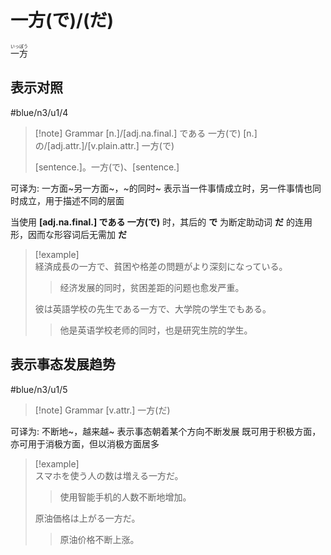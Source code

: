 # 一方(で)/(だ)

<ruby>一方<rt>いっぽう</rt></ruby>

## 表示对照

 #blue/n3/u1/4  

> [!note] Grammar
> [n.]/[adj.na.final.] である 一方(で)
> [n.]の/[adj.attr.]/[v.plain.attr.] 一方(で)
> 
> [sentence.]。一方(で)、[sentence.]

可译为: 一方面~另一方面~，~的同时~
表示当一件事情成立时，另一件事情也同时成立，用于描述不同的层面

当使用 **[adj.na.final.] である 一方(で)** 时，其后的 **で** 为断定助动词 **だ** 的连用形，因而な形容词后无需加 **だ**

> [!example]  
> 経済成長の一方で、貧困や格差の問題がより深刻になっている。  
> > 经济发展的同时，贫困差距的问题也愈发严重。  
>
> 彼は英語学校の先生である一方で、大学院の学生でもある。  
> > 他是英语学校老师的同时，也是研究生院的学生。  
>

## 表示事态发展趋势

 #blue/n3/u1/5

> [!note] Grammar
> [v.attr.] 一方(だ)

可译为: 不断地~，越来越~
表示事态朝着某个方向不断发展
既可用于积极方面，亦可用于消极方面，但以消极方面居多

> [!example]  
> スマホを使う人の数は増える一方だ。  
> > 使用智能手机的人数不断地增加。  
>
> 原油価格は上がる一方だ。  
> > 原油价格不断上涨。  
